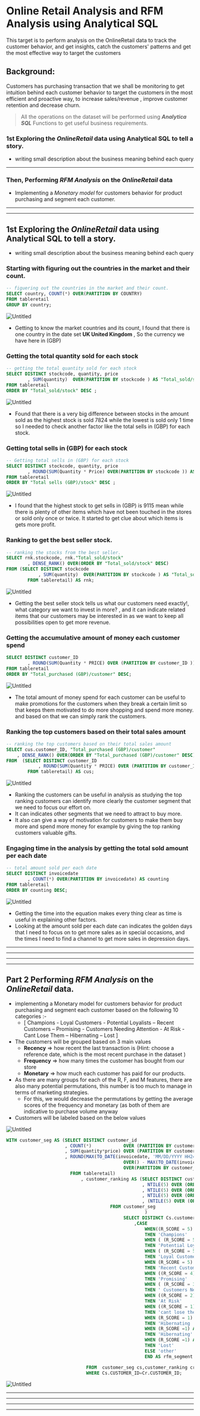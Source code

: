# Online Retail Analysis and RFM Analysis using Analytical SQL

This target is to perform analysis on the OnlineRetail data to track the customer behavior, and get insights, catch the customers' patterns and get the most effective way to target the customers

## Background:

Customers has purchasing transaction that we shall be monitoring to get intuition behind each customer behavior to target the customers in the most efficient and proactive way, to increase sales/revenue , improve customer retention and decrease churn.

> All the operations on the dataset will be performed using ***Analytica SQL*** Functions to get useful business requirements.
> 

### 1st Exploring the *OnlineRetail* data using Analytical SQL to tell a story.

- writing small description about the business meaning behind each query

---

### Then, Performing ***RFM Analysis*** on the *OnlineRetail* data

- Implementing a *Monetary model* for customers behavior for product purchasing and segment each customer.

---

---

## 1st Exploring the *OnlineRetail* data using Analytical SQL to tell a story.

- writing small description about the business meaning behind each query

### Starting with figuring out the countries in the market and their count.

```sql
-- figuering out the countries in the market and their count.
SELECT country, COUNT(*) OVER(PARTITION BY COUNTRY)
FROM tableretail
GROUP BY country;
```

![Untitled](Online%20Retail%20Analysis%20and%20RFM%20Analysis%20using%20Anal%20f8698dd45dac4ca889e5a3a718bbb1e4/Untitled.png)

- Getting to know the market countries and its count, I found that there is one country in the date set **UK United Kingdom** , So the currency we have here in (GBP)

### Getting the total quantity sold for each stock

```sql
-- getting the total quantity sold for each stock
SELECT DISTINCT stockcode, quantity, price
		, SUM(quantity)  OVER(PARTITION BY stockcode ) AS "Total_sold/stock"
FROM tableretail
ORDER BY "Total_sold/stock" DESC ;
```

![Untitled](Online%20Retail%20Analysis%20and%20RFM%20Analysis%20using%20Anal%20f8698dd45dac4ca889e5a3a718bbb1e4/Untitled%201.png)

- Found that there is a very big difference between stocks in the amount sold as the highest stock is  sold 7824 while the lowest is sold only 1 time so I needed to check another factor like the total sells in (GBP) for each stock.

### Getting total sells in (GBP) for each stock

```sql
-- Getting total sells in (GBP) for each stock
SELECT DISTINCT stockcode, quantity, price
		, ROUND(SUM(Quantity * Price) OVER(PARTITION BY stockcode )) AS "Total sells (GBP)/stock"
FROM tableretail
ORDER BY "Total sells (GBP)/stock" DESC ;
```

![Untitled](Online%20Retail%20Analysis%20and%20RFM%20Analysis%20using%20Anal%20f8698dd45dac4ca889e5a3a718bbb1e4/Untitled%202.png)

- I found that the highest stock to get sells in (GBP) is 9115 mean while there is plenty of other items which have not been touched in the stores or sold only once or twice. It started to get clue about which items is gets more profit.

### Ranking to get the best seller stock.

```sql
-- ranking the stocks from the best seller.
SELECT rnk.stockcode, rnk."Total_sold/stock"
		, DENSE_RANK() OVER(ORDER BY "Total_sold/stock" DESC)
FROM (SELECT DISTINCT stockcode
			, SUM(quantity)  OVER(PARTITION BY stockcode ) AS "Total_sold/stock"
		FROM tableretail) AS rnk;
```

![Untitled](Online%20Retail%20Analysis%20and%20RFM%20Analysis%20using%20Anal%20f8698dd45dac4ca889e5a3a718bbb1e4/Untitled%203.png)

- Getting the best seller stock tells us what our customers need exactly!, what category we want to invest in more? , and it can indicate related items that our customers may be interested in as we want to keep all possibilities open to get more revenue.

### Getting the accumulative amount of money each customer spend

```sql
SELECT DISTINCT customer_ID
		, ROUND(SUM(Quantity * PRICE) OVER (PARTITION BY customer_ID )) AS "Total_purchased (GBP)/customer"
FROM tableretail
ORDER BY "Total_purchased (GBP)/customer" DESC;
```

![Untitled](Online%20Retail%20Analysis%20and%20RFM%20Analysis%20using%20Anal%20f8698dd45dac4ca889e5a3a718bbb1e4/Untitled%204.png)

- The total amount of money spend for each customer can be useful to make promotions for the customers when they break a certain limit so that keeps them motivated to do more shopping and spend more money. and based on that we can simply rank the customers.

### Ranking the top customers based on their total sales amount

```sql
-- ranking the top customers based on their total sales amount
SELECT cus.customer_ID, "Total_purchased (GBP)/customer"
	, DENSE_RANK() OVER(ORDER BY "Total_purchased (GBP)/customer" DESC)
FROM  (SELECT DISTINCT customer_ID
			, ROUND(SUM(Quantity * PRICE) OVER (PARTITION BY customer_ID )) AS "Total_purchased (GBP)/customer"
		FROM tableretail) AS cus;
```

![Untitled](Online%20Retail%20Analysis%20and%20RFM%20Analysis%20using%20Anal%20f8698dd45dac4ca889e5a3a718bbb1e4/Untitled%205.png)

- Ranking the customers can be useful in analysis as studying the top ranking customers can identify more clearly the customer segment that we need to focus our effort on.
- It can indicates other segments that we need to attract to buy more.
- It also can give a way of motivation for customers to make them buy more and spend more money for example by giving the top ranking customers valuable gifts.

### Engaging time in the analysis by getting the total sold amount per each date

```sql
-- total amount sold per each date
SELECT DISTINCT invoicedate
		, COUNT(*) OVER(PARTITION BY invoicedate) AS counting
FROM tableretail
ORDER BY counting DESC;
```

![Untitled](Online%20Retail%20Analysis%20and%20RFM%20Analysis%20using%20Anal%20f8698dd45dac4ca889e5a3a718bbb1e4/Untitled%206.png)

- Getting the time into the equation makes every thing clear as time is useful in explaining other factors.
- Looking at the amount sold per each date can indicates the golden days that I need to focus on to get more sales as in special occasions, and the times I need to find a channel to get more sales in depression days.

---

---

---

---

## Part 2 Performing ***RFM Analysis*** on the *OnlineRetail* data.

- implementing a Monetary model for customers behavior for product purchasing and segment each customer based on the following 10 categories :-
    - [ Champions - Loyal Customers - Potential Loyalists – Recent Customers – Promising - Customers Needing Attention - At Risk - Cant Lose Them – Hibernating – Lost ]
- The customers will be grouped based on 3 main values
    - **Recency** => how recent the last transaction is (Hint: choose a reference date, which is
    the most recent purchase in the dataset )
    - **Frequency** => how many times the customer has bought from our store
    - **Monetary** => how much each customer has paid for our products.
- As there are many groups for each of the R, F, and M features, there are also many potential permutations, this number is too much to manage in terms of marketing strategies.
    - For this, we would decrease the permutations by getting the average scores of the frequency and monetary (as both of them are indicative to purchase volume anyway
- Customers will be labeled based on the below values

![Untitled](Online%20Retail%20Analysis%20and%20RFM%20Analysis%20using%20Anal%20f8698dd45dac4ca889e5a3a718bbb1e4/Untitled%207.png)

```sql
WITH customer_seg AS (SELECT DISTINCT customer_id
					  , COUNT(*) 			OVER (PARTITION BY customer_id) AS number_of_ORders
					  , SUM(quantity*price) OVER (PARTITION BY customer_id) AS sum_cost_fOR_each_customer
					  , ROUND(MAX(TO_DATE(invoicedate, 'MM/DD/YYYY HH24:MI')) 
							  				OVER() - MAX(TO_DATE(invoicedate, 'MM/DD/YYYY HH24:MI')) 
							  				OVER(PARTITION BY customer_id)) AS Recency
						FROM tableretail)
							, customer_ranking AS (SELECT DISTINCT customer_id
												   , NTILE(5) OVER (ORDER BY number_of_ORders) AS frequency
												   , NTILE(5) OVER (ORDER BY sum_cost_fOR_each_customer) AS monetary
												   , NTILE(5) OVER (ORDER BY RECENCY) AS r_score
									               , (NTILE(5) OVER (ORDER BY number_of_ORders) + NTILE(5) OVER (ORDER BY sum_cost_fOR_each_customer))/2 AS fm_score 
									   FROM customer_seg
									     			)
							   				SELECT DISTINCT Cs.customer_ID, Cs.Recency, Cr.frequency,Cr.monetary, Cr.r_score, Cr.fm_score
												,CASE 
													WHEN((R_SCORE = 5) AND (FM_SCORE  =5 )) OR ((R_SCORE = 5) AND (FM_SCORE  =4 )) OR((R_SCORE = 4) AND (FM_SCORE  =4 ))
													THEN 'Champions'
													WHEN ( (R_SCORE = 5) AND (FM_SCORE  =2 ) ) OR ( (R_SCORE = 4) AND (FM_SCORE  =2 )) OR ( (R_SCORE = 3) AND (FM_SCORE  =3 ))OR ( (R_SCORE = 4) AND (FM_SCORE  =3 ))  
													THEN 'Potential Loyalists'
													WHEN ( (R_SCORE = 5) AND (FM_SCORE  =3)) OR ( (R_SCORE = 4) AND (FM_SCORE  =4)) OR ( (R_SCORE = 3) AND (FM_SCORE  =5 )) OR ( (R_SCORE = 3) AND (FM_SCORE  =4 )) 
													THEN 'Loyal Customers'
													WHEN (R_SCORE = 5) AND (FM_SCORE  =1 )
													THEN 'Recent Customers'
													WHEN ((R_SCORE = 4) AND (FM_SCORE  =1)) OR ( (R_SCORE = 3) AND (FM_SCORE  =1))
													THEN 'Promising'
													WHEN ( (R_SCORE = 3) AND (FM_SCORE  =2)) OR ( (R_SCORE = 2) AND (FM_SCORE  =3)) OR ( (R_SCORE = 2) AND (FM_SCORE  =2))
													THEN ' Customers Needing Attention'
													WHEN ((R_SCORE = 2) AND (FM_SCORE  =5 )) OR ( (R_SCORE = 2) AND (FM_SCORE  =4 )) OR ( (R_SCORE = 1) AND (FM_SCORE  =3))
													THEN 'At Risk'
													WHEN ((R_SCORE = 1) AND (FM_SCORE  =5 )) OR ((R_SCORE = 1) AND (FM_SCORE  =4)) 
													THEN 'cant lose them'
													WHEN (R_SCORE = 1) AND (FM_SCORE  =5 ) 
													THEN 'Hibernating '
													WHEN (R_SCORE =1) AND (FM_SCORE =2) 
													THEN 'Hibernating'
													WHEN (R_SCORE =1) AND (FM_SCORE =1 )
													THEN 'Lost'
													ELSE 'other'
													END AS rfm_segment

							  FROM  customer_seg cs,customer_ranking cr
							  WHERE Cs.CUSTOMER_ID=Cr.CUSTOMER_ID;
```

![Untitled](Online%20Retail%20Analysis%20and%20RFM%20Analysis%20using%20Anal%20f8698dd45dac4ca889e5a3a718bbb1e4/Untitled%208.png)

---

---

---

---